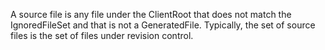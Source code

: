 A source file is any file under the ClientRoot that does not match the IgnoredFileSet and that is not a GeneratedFile.  Typically, the set of source files is the set of files under revision control.